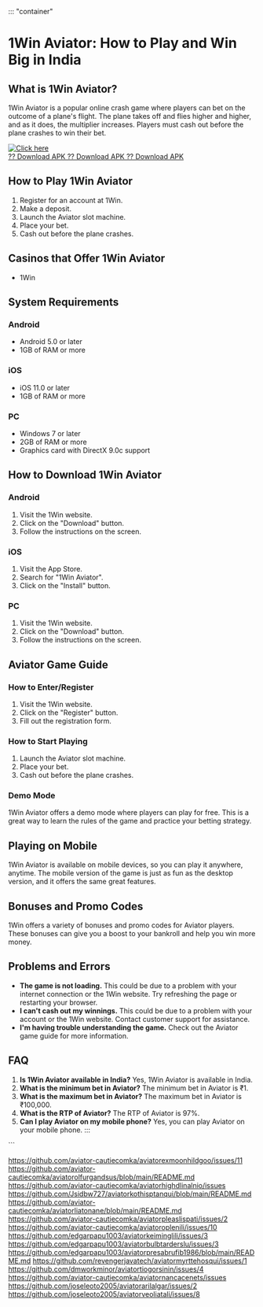 ::: \"container\"
# 1Win Aviator: How to Play and Win Big in India

## What is 1Win Aviator?

1Win Aviator is a popular online crash game where players can bet on the
outcome of a plane\'s flight. The plane takes off and flies higher and
higher, and as it does, the multiplier increases. Players must cash out
before the plane crashes to win their bet.

[![Click
here](https://readscoops.com/wp-content/uploads/2023/03/Readscoop-aviator-1-1.jpg)](https://traff.sbs/deff)\
[?? Download APK ?? Download APK ?? Download
APK](https://traff.sbs/deff)

## How to Play 1Win Aviator

1.  Register for an account at 1Win.
2.  Make a deposit.
3.  Launch the Aviator slot machine.
4.  Place your bet.
5.  Cash out before the plane crashes.

## Casinos that Offer 1Win Aviator

-   1Win

## System Requirements

### Android

-   Android 5.0 or later
-   1GB of RAM or more

### iOS

-   iOS 11.0 or later
-   1GB of RAM or more

### PC

-   Windows 7 or later
-   2GB of RAM or more
-   Graphics card with DirectX 9.0c support

## How to Download 1Win Aviator

### Android

1.  Visit the 1Win website.
2.  Click on the "Download" button.
3.  Follow the instructions on the screen.

### iOS

1.  Visit the App Store.
2.  Search for "1Win Aviator".
3.  Click on the "Install" button.

### PC

1.  Visit the 1Win website.
2.  Click on the "Download" button.
3.  Follow the instructions on the screen.

## Aviator Game Guide

### How to Enter/Register

1.  Visit the 1Win website.
2.  Click on the "Register" button.
3.  Fill out the registration form.

### How to Start Playing

1.  Launch the Aviator slot machine.
2.  Place your bet.
3.  Cash out before the plane crashes.

### Demo Mode

1Win Aviator offers a demo mode where players can play for free. This is
a great way to learn the rules of the game and practice your betting
strategy.

## Playing on Mobile

1Win Aviator is available on mobile devices, so you can play it
anywhere, anytime. The mobile version of the game is just as fun as the
desktop version, and it offers the same great features.

## Bonuses and Promo Codes

1Win offers a variety of bonuses and promo codes for Aviator players.
These bonuses can give you a boost to your bankroll and help you win
more money.

## Problems and Errors

-   **The game is not loading.** This could be due to a problem with
    your internet connection or the 1Win website. Try refreshing the
    page or restarting your browser.
-   **I can\'t cash out my winnings.** This could be due to a problem
    with your account or the 1Win website. Contact customer support for
    assistance.
-   **I\'m having trouble understanding the game.** Check out the
    Aviator game guide for more information.

## FAQ

1.  **Is 1Win Aviator available in India?** Yes, 1Win Aviator is
    available in India.
2.  **What is the minimum bet in Aviator?** The minimum bet in Aviator
    is ₹1.
3.  **What is the maximum bet in Aviator?** The maximum bet in Aviator
    is ₹100,000.
4.  **What is the RTP of Aviator?** The RTP of Aviator is 97%.
5.  **Can I play Aviator on my mobile phone?** Yes, you can play Aviator
    on your mobile phone.
:::

\`\`\`

https://github.com/aviator-cautiecomka/aviatorexmoonhildgoo/issues/11
https://github.com/aviator-cautiecomka/aviatorolfurgandsus/blob/main/README.md
https://github.com/aviator-cautiecomka/aviatorhighdlinalnio/issues
https://github.com/Jsidbw727/aviatorkothisptanqui/blob/main/README.md
https://github.com/aviator-cautiecomka/aviatorliatonane/blob/main/README.md
https://github.com/aviator-cautiecomka/aviatorpleaslispati/issues/2
https://github.com/aviator-cautiecomka/aviatoroplenili/issues/10
https://github.com/edgarpapu1003/aviatorkeiminglili/issues/3
https://github.com/edgarpapu1003/aviatorbulbtarderslu/issues/3
https://github.com/edgarpapu1003/aviatorpresabrufib1986/blob/main/README.md
https://github.com/revengerjavatech/aviatormyrttehosqui/issues/1
https://github.com/dmworkminor/aviatortiogorsinin/issues/4
https://github.com/aviator-cautiecomka/aviatornancacenets/issues
https://github.com/joseleoto2005/aviatorarilalgar/issues/2
https://github.com/joseleoto2005/aviatorveoliatali/issues/8
